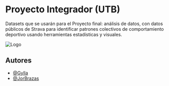 
# Proyecto Integrador (UTB)

Datasets que se usarán para el Proyecto final: análisis de datos, con datos públicos de Strava para identificar patrones colectivos de comportamiento deportivo usando herramientas estadísticas y visuales.


![Logo]([https://cdn.discordapp.com/attachments/1161016030332727438/1359387175782711316/Logo_Tester_Ace.png?ex=680917b6&is=6807c636&hm=3a8957f6f341c53cd394bc734c5066ff9e389679b64f735359c6b46d1131d3b3&])


## Autores

- [@Gylla](https://github.com/Gylla)
- [@JorBrazas](https://github.com/JorBrazas)

